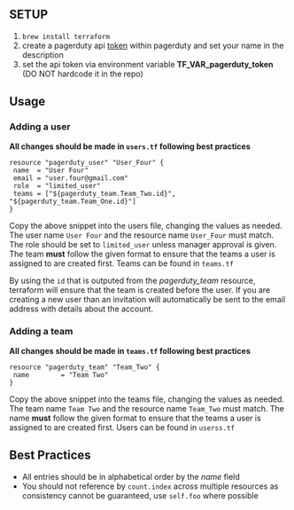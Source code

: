 ## SETUP

1. `brew install terraform`
2. create a pagerduty api [token][1] within pagerduty and set your name in the description
3. set the api token via environment variable **TF_VAR_pagerduty_token** (DO NOT hardcode it in the repo)

## Usage

### Adding a user

 **All changes should be made in `users.tf` following best practices**

 ```
 resource "pagerduty_user" "User_Four" {
  name  = "User Four"
  email = "user.four@gmail.com"
  role  = "limited_user"
  teams = ["${pagerduty_team.Team_Two.id}", "${pagerduty_team.Team_One.id}"]
}
```

Copy the above snippet into the users file, changing the values as needed. The user name `User Four` and the resource name `User_Four` must match. The role should be set to `limited_user` unless manager approval is given. The team **must** follow the given format to ensure that the teams a user is assigned to are created first. Teams can be found in `teams.tf`

By using the `id` that is outputed from the *pagerduty_team* resource, terraform will ensure that the team is created before the user. If you are creating a new user than an invitation will automatically be sent to the email address with details about the account.

### Adding a team

 **All changes should be made in `teams.tf` following best practices**

 ```
 resource "pagerduty_team" "Team_Two" {
  name        = "Team Two"
}
```

Copy the above snippet into the teams file, changing the values as needed. The team name `Team Two` and the resource name `Team_Two` must match. The name **must** follow the given format to ensure that the teams a user is assigned to are created first. Users can be found in `userss.tf`


## Best Practices

- All entries should be in alphabetical order by the *name* field
- You should not reference by `count.index` across multiple resources as consistency cannot be guaranteed, use `self.foo` where possible

[1]: https://support.pagerduty.com/hc/en-us/articles/202829310-Generating-an-API-Key
